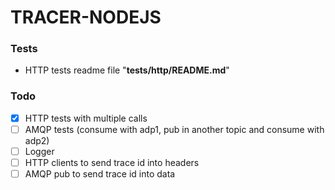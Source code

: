 # TRACER-NODEJS

### Tests
- HTTP tests readme file "**tests/http/README.md**"

### Todo
 - [x] HTTP tests with multiple calls
 - [ ] AMQP tests (consume with adp1, pub in another topic and consume with adp2)
 - [ ] Logger
 - [ ] HTTP clients to send trace id into headers
 - [ ] AMQP pub to send trace id into data